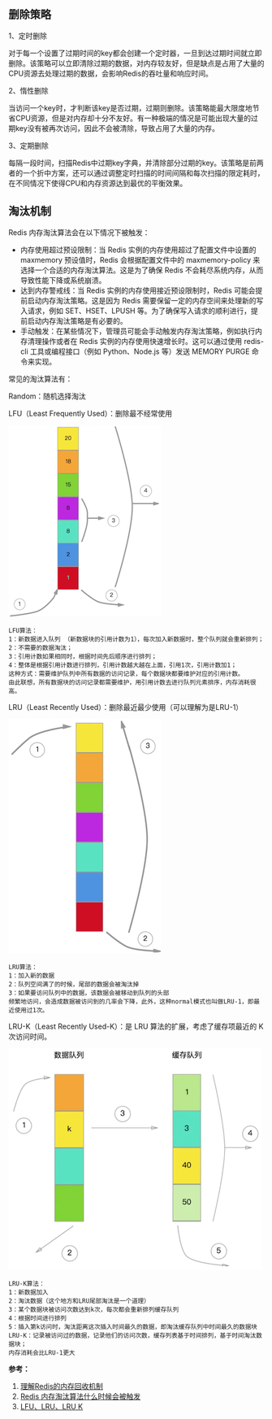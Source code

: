 
## 删除策略

1、定时删除

对于每一个设置了过期时间的key都会创建一个定时器，一旦到达过期时间就立即删除。该策略可以立即清除过期的数据，对内存较友好，但是缺点是占用了大量的CPU资源去处理过期的数据，会影响Redis的吞吐量和响应时间。

2、惰性删除

当访问一个key时，才判断该key是否过期，过期则删除。该策略能最大限度地节省CPU资源，但是对内存却十分不友好。有一种极端的情况是可能出现大量的过期key没有被再次访问，因此不会被清除，导致占用了大量的内存。

3、定期删除

每隔一段时间，扫描Redis中过期key字典，并清除部分过期的key。该策略是前两者的一个折中方案，还可以通过调整定时扫描的时间间隔和每次扫描的限定耗时，在不同情况下使得CPU和内存资源达到最优的平衡效果。

## 淘汰机制

Redis 内存淘汰算法会在以下情况下被触发：

- 内存使用超过预设限制：当 Redis 实例的内存使用超过了配置文件中设置的 maxmemory 预设值时，Redis 会根据配置文件中的 maxmemory-policy 来选择一个合适的内存淘汰算法。这是为了确保 Redis 不会耗尽系统内存，从而导致性能下降或系统崩溃。
- 达到内存警戒线：当 Redis 实例的内存使用接近预设限制时，Redis 可能会提前启动内存淘汰策略。这是因为 Redis 需要保留一定的内存空间来处理新的写入请求，例如 SET、HSET、LPUSH 等。为了确保写入请求的顺利进行，提前启动内存淘汰策略是有必要的。
- 手动触发：在某些情况下，管理员可能会手动触发内存淘汰策略，例如执行内存清理操作或者在 Redis 实例的内存使用快速增长时。这可以通过使用 redis-cli 工具或编程接口（例如 Python、Node.js 等）发送 MEMORY PURGE 命令来实现。

常见的淘汰算法有：

Random：随机选择淘汰

LFU（Least Frequently Used）：删除最不经常使用

![](assets/删除策略与淘汰机制/LFU.png)

```
LFU算法：
1：新数据进入队列 （新数据块的引用计数为1），每次加入新数据时，整个队列就会重新排列；
2：不需要的数据淘汰；
3：引用计数如果相同时，根据时间先后顺序进行排列；
4：整体是根据引用计数进行排列，引用计数越大越在上面，引用1次，引用计数加1；
这种方式：需要维护队列中所有数据的访问记录，每个数据块都要维护对应的引用计数。
由此联想，所有数据块的访问记录都需要维护，用引用计数去进行队列元素排序，内存消耗很高。
```

LRU（Least Recently Used）：删除最近最少使用（可以理解为是LRU-1）

![](assets/删除策略与淘汰机制/LRU.png)

```
LRU算法：
1：加入新的数据
2：队列空间满了的时候，尾部的数据会被淘汰掉
3：如果要访问队列中的数据，该数据会被移动到队列的头部
频繁地访问，会造成数据被访问到的几率会下降，此外，这种normal模式也叫做LRU-1，即最近使用过1次。
```

LRU-K（Least Recently Used-K）：是 LRU 算法的扩展，考虑了缓存项最近的 K 次访问时间。

![](assets/删除策略与淘汰机制/LKU.png)

```
LRU-K算法：
1：新数据加入
2：淘汰数据（这个地方和LRU尾部淘汰是一个道理）
3：某个数据块被访问次数达到k次，每次都会重新排列缓存队列
4：根据时间进行排列
5：插入第k访问时，淘汰距离这次插入时间最久的数据，即淘汰缓存队列中时间最久的数据块
LRU-K：记录被访问过的数据，记录他们的访问次数，缓存列表基于时间排列，基于时间淘汰数据块；
内存消耗会比LRU-1更大
```

**参考：**

1. [理解Redis的内存回收机制](https://www.cnblogs.com/capacity-yang/p/13095005.html)
2. [Redis 内存淘汰算法什么时候会被触发](https://blog.csdn.net/HongZeng_CSDN/article/details/130112050)
3. [LFU、LRU、LRU K](https://juejin.cn/post/6844903523445014536)

